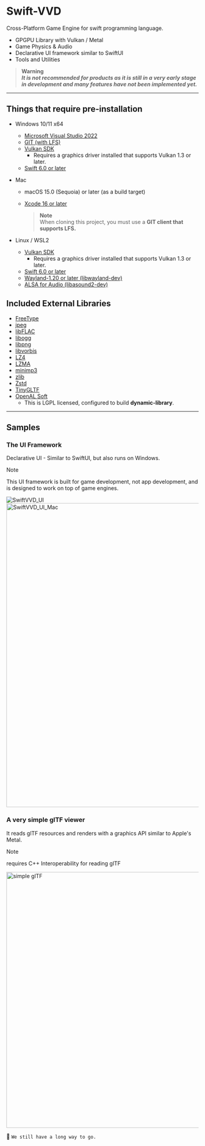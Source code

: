 # Swift-VVD

Cross-Platform Game Engine for swift programming language.

- GPGPU Library with Vulkan / Metal
- Game Physics & Audio
- Declarative UI framework similar to SwiftUI
- Tools and Utilities


> **Warning**  
> ***It is not recommended for products as it is still in a very early stage in development and many features have not been implemented yet.***

---
## Things that require pre-installation
* Windows 10/11 x64
  * [Microsoft Visual Studio 2022](https://visualstudio.microsoft.com/)
  * [GIT (with LFS)](https://git-scm.com/)
  * [Vulkan SDK](https://vulkan.lunarg.com/)
    * Requires a graphics driver installed that supports Vulkan 1.3 or later.
  * [Swift 6.0 or later](https://www.swift.org/)

* Mac
  * macOS 15.0 (Sequoia) or later (as a build target)
  * [Xcode 16 or later](https://developer.apple.com/xcode/)
 
    > **Note**  
    > When cloning this project, you must use a **GIT client that supports LFS.**

* Linux / WSL2
  * [Vulkan SDK](https://vulkan.lunarg.com/)
    * Requires a graphics driver installed that supports Vulkan 1.3 or later.
  * [Swift 6.0 or later](https://www.swift.org/)
  * [Wayland-1.20 or later (libwayland-dev)](https://wayland.freedesktop.org/)
  * [ALSA for Audio (libasound2-dev)](https://www.alsa-project.org/)


## Included External Libraries
- [FreeType](https://freetype.org/)
- [jpeg](https://ijg.org/)
- [libFLAC](https://xiph.org/flac/)
- [libogg](https://xiph.org/ogg/)
- [libpng](https://github.com/glennrp/libpng)
- [libvorbis](https://xiph.org/vorbis/)
- [LZ4](https://github.com/lz4/lz4)
- [LZMA](https://www.7-zip.org/sdk.html)
- [minimp3](https://github.com/lieff/minimp3)
- [zlib](https://github.com/madler/zlib)
- [Zstd](https://github.com/facebook/zstd)
- [TinyGLTF](https://github.com/syoyo/tinygltf)
- [OpenAL Soft](https://github.com/kcat/openal-soft)
    - This is LGPL licensed, configured to build **dynamic-library**.

---
## Samples
### The UI Framework 
Declarative UI - Similar to SwiftUI, but also runs on Windows.
> [!NOTE]  
> This UI framework is built for game development, not app development, and is designed to work on top of game engines.

![SwiftVVD_UI](https://github.com/user-attachments/assets/d6cecf08-5f82-4cec-b509-7e5965394624)
<img width="797" alt="SwiftVVD_UI_Mac" src="https://github.com/user-attachments/assets/a19a6c70-a2fa-4727-ace1-1c0696c7f615" />

### A very simple glTF viewer
It reads glTF resources and renders with a graphics API similar to Apple's Metal.  
> [!NOTE]  
> requires C++ Interoperability for reading glTF
<img width="671" alt="simple glTF" src="https://github.com/user-attachments/assets/0d4571af-0b94-41fb-a611-18de87e0add1" />


:construction_worker:  `We still have a long way to go.` 
